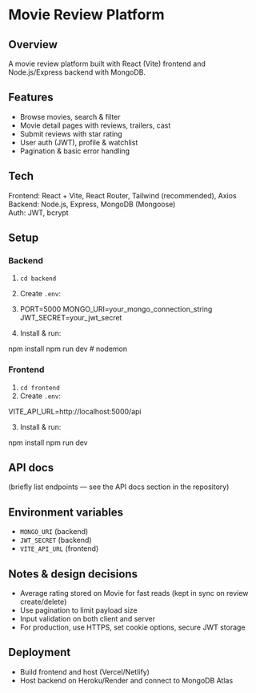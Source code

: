 # Movie Review Platform

## Overview
A movie review platform built with React (Vite) frontend and Node.js/Express backend with MongoDB.

## Features
- Browse movies, search & filter
- Movie detail pages with reviews, trailers, cast
- Submit reviews with star rating
- User auth (JWT), profile & watchlist
- Pagination & basic error handling

## Tech
Frontend: React + Vite, React Router, Tailwind (recommended), Axios  
Backend: Node.js, Express, MongoDB (Mongoose)  
Auth: JWT, bcrypt

## Setup

### Backend
1. `cd backend`
2. Create `.env`:
3. PORT=5000
MONGO_URI=your_mongo_connection_string
JWT_SECRET=your_jwt_secret

3. Install & run:


npm install
npm run dev # nodemon


### Frontend
1. `cd frontend`
2. Create `.env`:


VITE_API_URL=http://localhost:5000/api

3. Install & run:


npm install
npm run dev


## API docs
(briefly list endpoints — see the API docs section in the repository)

## Environment variables
- `MONGO_URI` (backend)
- `JWT_SECRET` (backend)
- `VITE_API_URL` (frontend)

## Notes & design decisions
- Average rating stored on Movie for fast reads (kept in sync on review create/delete)
- Use pagination to limit payload size
- Input validation on both client and server
- For production, use HTTPS, set cookie options, secure JWT storage

## Deployment
- Build frontend and host (Vercel/Netlify)
- Host backend on Heroku/Render and connect to MongoDB Atlas

